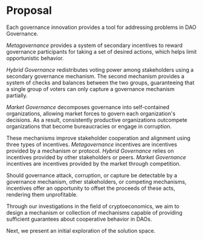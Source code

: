 # Proposal

Each governance innovation provides a tool for addressing problems in DAO Governance. 

*Metagovernance* provides a system of secondary incentives to reward governance participants for taking a set of desired actions, which helps limit opportunistic behavior.

*Hybrid Governance* redistributes voting power among stakeholders using a secondary governance mechanism. The second mechanism provides a system of checks and balances between the two groups, guaranteeing that a single group of voters can only capture a governance mechanism partially.

*Market Governance* decomposes governance into self-contained organizations, allowing market forces to govern each organization's decisions. As a result, consistently productive organizations outcompete organizations that become bureaucracies or engage in corruption.

These mechanisms improve stakeholder cooperation and alignment using three types of incentives. *Metagovernance* incentives are incentives provided by a mechanism or protocol. *Hybrid Governance* relies on incentives provided by other stakeholders or peers. *Market Governance* incentives are incentives provided by the market through competition.

Should governance attack, corruption, or capture be detectable by a governance mechanism, other stakeholders, or competing mechanisms, incentives offer an opportunity to offset the proceeds of these acts, rendering them unprofitable.

Through our investigations in the field of cryptoeconomics, we aim to design a mechanism or collection of mechanisms capable of providing sufficient guarantees about cooperative behavior in DAOs.

Next, we present an initial exploration of the solution space.